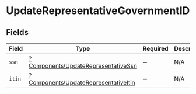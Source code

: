 # UpdateRepresentativeGovernmentID


## Fields

| Field                                                                                       | Type                                                                                        | Required                                                                                    | Description                                                                                 |
| ------------------------------------------------------------------------------------------- | ------------------------------------------------------------------------------------------- | ------------------------------------------------------------------------------------------- | ------------------------------------------------------------------------------------------- |
| `ssn`                                                                                       | [?Components\UpdateRepresentativeSsn](../../Models/Components/UpdateRepresentativeSsn.md)   | :heavy_minus_sign:                                                                          | N/A                                                                                         |
| `itin`                                                                                      | [?Components\UpdateRepresentativeItin](../../Models/Components/UpdateRepresentativeItin.md) | :heavy_minus_sign:                                                                          | N/A                                                                                         |